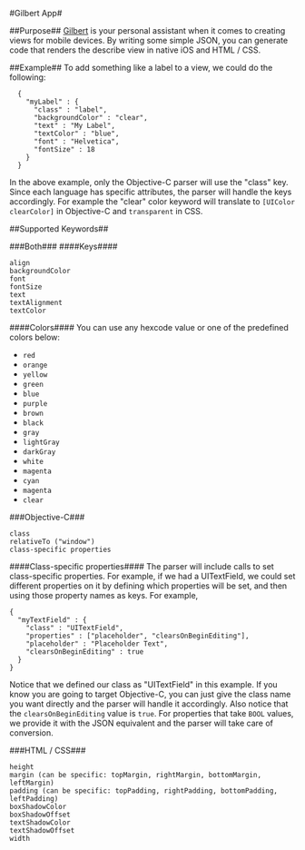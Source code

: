 #Gilbert App#

##Purpose##
[Gilbert](http://gilbertapp.herokuapp.com) is your personal assistant when it comes to creating views for mobile devices. By writing some simple JSON, you can generate code that renders the describe view in native iOS and HTML / CSS. 

##Example##
To add something like a label to a view, we could do the following:
```
  {
    "myLabel" : {
      "class" : "label",
      "backgroundColor" : "clear",
      "text" : "My Label",
      "textColor" : "blue",
      "font" : "Helvetica",
      "fontSize" : 18
    }
  }
```
In the above example, only the Objective-C parser will use the "class" key. Since each language has specific attributes, the parser will handle the keys accordingly. For example the "clear" color keyword will translate to `[UIColor clearColor]` in Objective-C and `transparent` in CSS.

##Supported Keywords##

###Both###
####Keys####
```
align
backgroundColor
font
fontSize
text
textAlignment
textColor
```

####Colors####
You can use any hexcode value or one of the predefined colors below:

+ `red`
+ `orange`
+ `yellow`
+ `green`
+ `blue`
+ `purple`
+ `brown`
+ `black`
+ `gray`
+ `lightGray`
+ `darkGray`
+ `white`
+ `magenta`
+ `cyan`
+ `magenta`
+ `clear`

###Objective-C###
```
class
relativeTo ("window")
class-specific properties
```

####Class-specific properties####
The parser will include calls to set class-specific properties. For example, if we had a UITextField, we could set different properties on it by defining which properties will be set, and then using those property names as keys. For example,
```
{
  "myTextField" : {
    "class" : "UITextField",
    "properties" : ["placeholder", "clearsOnBeginEditing"],
    "placeholder" : "Placeholder Text",
    "clearsOnBeginEditing" : true
  }
}
```
Notice that we defined our class as "UITextField" in this example. If you know you are going to target Objective-C, you can just give the class name you want directly and the parser will handle it accordingly. Also notice that the `clearsOnBeginEditing` value is `true`. For properties that take `BOOL` values, we provide it with the JSON equivalent and the parser will take care of conversion.

###HTML / CSS###
```
height
margin (can be specific: topMargin, rightMargin, bottomMargin, leftMargin)
padding (can be specific: topPadding, rightPadding, bottomPadding, leftPadding)
boxShadowColor
boxShadowOffset
textShadowColor
textShadowOffset
width
```

